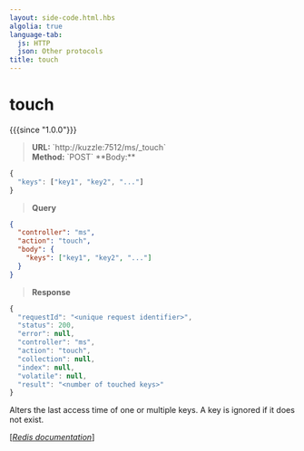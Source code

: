 ```yaml
---
layout: side-code.html.hbs
algolia: true
language-tab:
  js: HTTP
  json: Other protocols
title: touch
---
```


# touch

{{{since "1.0.0"}}}




<blockquote class="js">
<p>
<b>URL:</b> `http://kuzzle:7512/ms/_touch`  
</br><b>Method:</b> `POST`  
**Body:**
</p>
</blockquote>


```js
{
  "keys": ["key1", "key2", "..."]
}
```



<blockquote class="json">
<p>
<b>Query</b>
</p>
</blockquote>


```json
{
  "controller": "ms",
  "action": "touch",
  "body": {
    "keys": ["key1", "key2", "..."]
  }
}
```

>**Response**

```javascript
{
  "requestId": "<unique request identifier>",
  "status": 200,
  "error": null,
  "controller": "ms",
  "action": "touch",
  "collection": null,
  "index": null,
  "volatile": null,
  "result": "<number of touched keys>"
}
```

Alters the last access time of one or multiple keys. A key is ignored if it does not exist.

[[_Redis documentation_]](https://redis.io/commands/touch)
